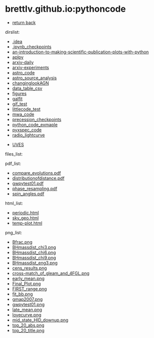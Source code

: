 brettlv.github.io:pythoncode
==
- [return back](../) 

 dirslist: 
- [.idea](./.idea)
- [.ipynb_checkpoints](./.ipynb_checkpoints)
- [an-introduction-to-making-scientific-publication-plots-with-python](./an-introduction-to-making-scientific-publication-plots-with-python)
- [aplpy](./aplpy)
- [arxiv-daily](./arxiv-daily)
- [arxiv-experiments](./arxiv-experiments)
- [astro_code](./astro_code)
- [astro_source_analysis](./astro_source_analysis)
- [changinglookAGN](./changinglookAGN)
- [data_table_csv](./data_table_csv)
- [figures](./figures)
- [galfit](./galfit)
- [gif_test](./gif_test)
- [littlecode_test](./littlecode_test)
- [mwa_code](./mwa_code)
- [precession_checkpoints](./precession_checkpoints)
- [python_code_exmaple](./python_code_exmaple)
- [pyxspec_code](./pyxspec_code)
- [radio_lightcurve](./radio_lightcurve)
[^_^]: # (- [sss_code](./sss_code))
- [UVES](./UVES)

 files_list: 

 pdf_list: 
- [compare_evolutions.pdf](./compare_evolutions.pdf)
- [distributionofdistance.pdf](./distributionofdistance.pdf)
- [gwpytest01.pdf](./gwpytest01.pdf)
- [phase_resampling.pdf](./phase_resampling.pdf)
- [spin_angles.pdf](./spin_angles.pdf)

 html_list: 
- [periodic.html](./periodic.html)
- [sky_geo.html](./sky_geo.html)
- [temp-plot.html](./temp-plot.html)

 png_list: 
- [Bfrac.png](./Bfrac.png)
- [BHmassdist_chi3.png](./BHmassdist_chi3.png)
- [BHmassdist_chi6.png](./BHmassdist_chi6.png)
- [BHmassdist_chi9.png](./BHmassdist_chi9.png)
- [BHmassdist_eng3.png](./BHmassdist_eng3.png)
- [cens_results.png](./cens_results.png)
- [cross-match_of_gleam_and_4FGL.png](./cross-match_of_gleam_and_4FGL.png)
- [early_mean.png](./early_mean.png)
- [Final_Plot.png](./Final_Plot.png)
- [FIRST_range.png](./FIRST_range.png)
- [fit_bb.png](./fit_bb.png)
- [gmap2007.png](./gmap2007.png)
- [gwpytest01.png](./gwpytest01.png)
- [late_mean.png](./late_mean.png)
- [lovecurve.png](./lovecurve.png)
- [mid_state_HID_downup.png](./mid_state_HID_downup.png)
- [top_20_abs.png](./top_20_abs.png)
- [top_20_title.png](./top_20_title.png)

